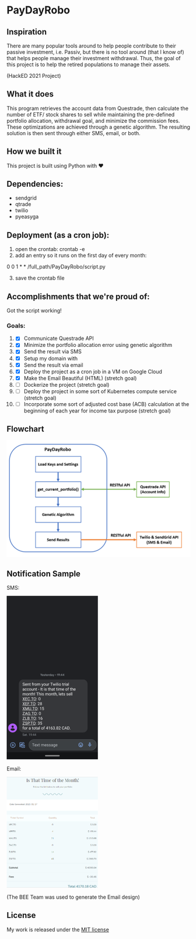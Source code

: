 # PayDayRobo

## Inspiration
There are many popular tools around to help people contribute to their passive investment, i.e. Passiv, but there is no tool around (that I know of) that helps people manage their investment withdrawal. Thus, the goal of this project is to help the retired populations to manage their assets.

(HackED 2021 Project)

## What it does
This program retrieves the account data from Questrade, then calculate the number of ETF/ stock shares to sell while maintaining the pre-defined portfolio allocation, withdrawal goal, and minimize the commission fees. These optimizations are achieved through a genetic algorithm. The resulting solution is then sent through either SMS, email, or both.

## How we built it
This project is built using Python with ❤️
## Dependencies:
  - sendgrid
  - qtrade
  - twilio
  - pyeasyga

## Deployment (as a cron job):
1. open the crontab: crontab -e
2. add an entry so it runs on the first day of every month:

  0 0 1 * * /full_path/PayDayRobo/script.py

3. save the crontab file

## Accomplishments that we're proud of:
Got the script working!
### Goals:
1. - [x] Communicate Questrade API
2. - [x] Minimize the portfolio allocation error using genetic algorithm  
3. - [x] Send the result via SMS
4. - [x] Setup my domain with
5. - [x] Send the result via email
6. - [x] Deploy the project as a cron job in a VM on Google Cloud
7. - [x] Make the Email Beautiful (HTML) (stretch goal)
8. - [ ] Dockerize the project (stretch goal)
9. - [ ] Deploy the project in some sort of
Kubernetes compute service (stretch goal)
10. - [ ] Incorporate some sort of adjusted cost base (ACB) calculation at the beginning of each year for income tax purpose (stretch goal)

## Flowchart

<img src="./assets/FlowChart.png" alt="PayDayRobo script flowchart" />


## Notification Sample
SMS:

<img src="./assets/SMS.png" alt="SMS message" width="250"/>

Email:

<img src="./assets/email.png" alt="Email message" width="250"/>

(The BEE Team was used to generate the Email design)

## License
My work is released under the [MIT license](LICENSE)
